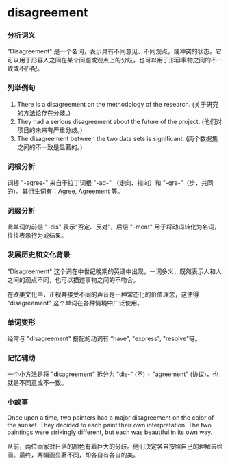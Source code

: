 # disagreement

### 分析词义

  

"Disagreement" 是一个名词，表示具有不同意见、不同观点，或冲突的状态。它可以用于形容人之间在某个问题或观点上的分歧，也可以用于形容事物之间的不一致或不匹配。

  

### 列举例句

  

1.  There is a disagreement on the methodology of the research. (关于研究的方法论存在分歧。)
2.  They had a serious disagreement about the future of the project. (他们对项目的未来有严重分歧。)
3.  The disagreement between the two data sets is significant. (两个数据集之间的不一致是显著的。)

  

### 词根分析

  

词根 "-agree-" 来自于拉丁词根 "-ad-" （走向、指向）和 "-gre-"（步，共同的）。其衍生词有：Agree, Agreement 等。

  

### 词缀分析

  

此单词的前缀 "-dis" 表示“否定、反对”，后缀 "-ment" 用于将动词转化为名词，往往表示行为或结果。

  

### 发展历史和文化背景

  

"Disagreement" 这个词在中世纪晚期的英语中出现，一词多义，既然表示人和人之间的观点不同，也可以描述事物之间的不吻合。

  

在欧美文化中，正视并接受不同的声音是一种常态化的价值理念，这使得 "disagreement" 这个单词在各种情境中广泛使用。

  

### 单词变形

  

经常与 "disagreement" 搭配的动词有 “have", "express", "resolve"等。

  

### 记忆辅助

  

一个小方法是将 "disagreement" 拆分为 "dis-" (不) + "agreement" (协议)，也就是不同意或不一致。

  

### 小故事

  

Once upon a time, two painters had a major disagreement on the color of the sunset. They decided to each paint their own interpretation. The two paintings were strikingly different, but each was beautiful in its own way.

  

从前，两位画家对日落的颜色有着巨大的分歧。他们决定各自按照自己的理解去绘画。最终，两幅画显著不同，却各自有各自的美。
